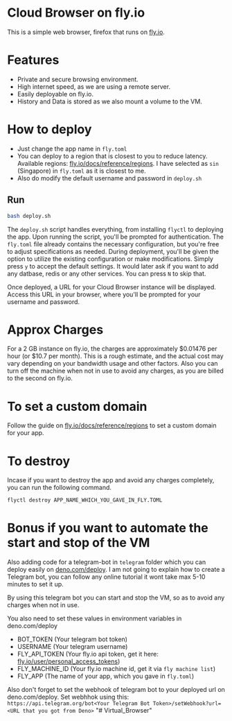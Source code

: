 # Cloud Browser on fly.io

This is a simple web browser, firefox that runs on [fly.io](https://fly.io).

# Features

- Private and secure browsing environment.
- High internet speed, as we are using a remote server.
- Easily deployable on fly.io.
- History and Data is stored as we also mount a volume to the VM.

# How to deploy

- Just change the app name in `fly.toml`
- You can deploy to a region that is closest to you to reduce latency. Available regions: [fly.io/docs/reference/regions](https://fly.io/docs/reference/regions). I have selected as `sin` (Singapore) in `fly.toml` as it is closest to me.
- Also do modify the default username and password in `deploy.sh`

## Run

```bash
bash deploy.sh
```

The `deploy.sh` script handles everything, from installing `flyctl` to deploying the app. Upon running the script, you'll be prompted for authentication. The `fly.toml` file already contains the necessary configuration, but you're free to adjust specifications as needed. During deployment, you'll be given the option to utilize the existing configuration or make modifications. Simply press `y` to accept the default settings. It would later ask if you want to add any datbase, redis or any other services. You can press `N` to skip that.

Once deployed, a URL for your Cloud Browser instance will be displayed. Access this URL in your browser, where you'll be prompted for your username and password.

# Approx Charges

For a 2 GB instance on fly.io, the charges are approximately $0.01476 per hour (or $10.7 per month). This is a rough estimate, and the actual cost may vary depending on your bandwidth usage and other factors. Also you can turn off the machine when not in use to avoid any charges, as you are billed to the second on fly.io.

# To set a custom domain
Follow the guide on [fly.io/docs/reference/regions](https://fly.io/docs/reference/regions) to set a custom domain for your app.

# To destroy

Incase if you want to destroy the app and avoid any charges completely, you can run the following command.

```bash
flyctl destroy APP_NAME_WHICH_YOU_GAVE_IN_FLY.TOML
```

# Bonus if you want to automate the start and stop of the VM

Also adding code for a telegram-bot in `telegram` folder which you can deploy easily on [deno.com/deploy](https://deno.com/deploy). I am not going to explain how to create a Telegram bot, you can follow any online tutorial it wont take max 5-10 minutes to set it up.

By using this telegram bot you can start and stop the VM, so as to avoid any charges when not in use.

You also need to set these values in environment variables in deno.com/deploy

- BOT_TOKEN (Your telegram bot token)
- USERNAME (Your telegram username)
- FLY_API_TOKEN (Your fly.io api token, get it here: [fly.io/user/personal_access_tokens](https://fly.io/user/personal_access_tokens))
- FLY_MACHINE_ID (Your fly.io machine id, get it via `fly machine list`)
- FLY_APP (The name of your app, which you gave in `fly.toml`)

Also don't forget to set the webhook of telegram bot to your deployed url on deno.com/deploy.
Set webhhok using this: `https://api.telegram.org/bot<Your Telegram Bot Token>/setWebhook?url=<URL that you got from Deno>`
"# Virtual_Browser" 
